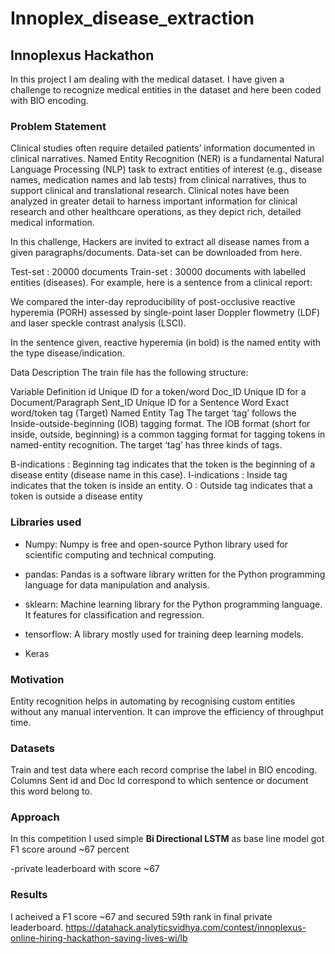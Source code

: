 # Innoplex_disease_extraction
## Innoplexus Hackathon

In this project I am dealing with the medical dataset. I have given a challenge to recognize medical entities in the dataset and here been coded with BIO encoding.
### Problem Statement
Clinical studies often require detailed patients’ information documented in clinical narratives. Named Entity Recognition (NER) is a fundamental Natural Language Processing (NLP) task to extract entities of interest (e.g., disease names, medication names and lab tests) from clinical narratives, thus to support clinical and translational research. Clinical notes have been analyzed in greater detail to harness important information for clinical research and other healthcare operations, as they depict rich, detailed medical information.

In this challenge, Hackers are invited to extract all disease names from a given paragraphs/documents. Data-set can be downloaded from here.

Test-set : 20000 documents
Train-set : 30000 documents with labelled entities (diseases).
For example, here is a sentence from a clinical report:

We compared the inter-day reproducibility of post-occlusive reactive hyperemia (PORH) assessed by single-point laser Doppler flowmetry (LDF) and laser speckle contrast analysis (LSCI).

In the sentence given, reactive hyperemia (in bold) is the named entity with the type disease/indication.

Data Description
The train file has the following structure:

Variable	Definition
id	Unique ID for a token/word
Doc_ID	Unique ID for a Document/Paragraph
Sent_ID	Unique ID for a Sentence
Word	Exact word/token
tag (Target)	Named Entity Tag
The target ‘tag’ follows the Inside-outside-beginning (IOB) tagging format. The IOB format (short for inside, outside, beginning) is a common tagging format for tagging tokens in named-entity recognition. The target ‘tag’ has three kinds of tags.

B-indications : Beginning tag indicates that the token is the beginning of a disease entity (disease name in this case).
I-indications : Inside tag indicates that the token is inside an entity.
O : Outside tag indicates that a token is outside a disease entity


### Libraries used

* Numpy: Numpy is free and open-source Python library used for scientific computing and technical computing.

* pandas: Pandas is a software library written for the Python programming language for data manipulation and analysis.

* sklearn: Machine learning library for the Python programming language. It features for classification and regression.

* tensorflow: A library mostly used for training deep learning models.
* Keras

### Motivation

Entity recognition helps in automating by recognising custom entities without any manual intervention. It can improve the efficiency of throughput time.

### Datasets

Train and test data where each record comprise the label in BIO encoding. Columns Sent id and Doc Id correspond to which sentence or document this word belong to.


### Approach

In this competition I used simple **Bi Directional LSTM** as base line model got F1 score around ~67 percent

-private leaderboard with score ~67


### Results

I acheived a F1 score ~67 and secured 59th rank in final private leaderboard.
https://datahack.analyticsvidhya.com/contest/innoplexus-online-hiring-hackathon-saving-lives-wi/lb


